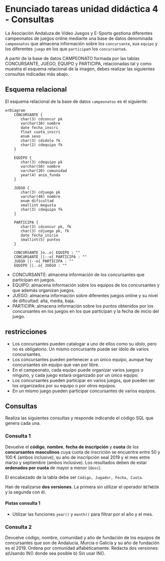 # Enunciado tareas unidad didáctica 4 - Consultas

La Asociación Andaluza de Vídeo Juegos y E-Sports gestiona diferentes campeonatos de juegos online mediante una base de datos denominada `campeonatos` que almacena información sobre los `concursante`, sus `equipo` y los diferentes `juego` en los que `participa`n los `concursante`s.

A partir de la base de datos CAMPEONATO formada por las tablas CONCURSANTE, JUEGO, EQUIPO  y PARTICIPA, relacionadas tal y como muestra el esquema relacional de la imagen, debes realizar las siguientes consultas indicadas más abajo.

## Esquema relacional

El esquema relacional de la base de datos `campeonatos` es el siguiente:

```mermaid
erDiagram
    CONCURSANTE {
       char(3) cdconcur pk
       varchar(30) nombre
       date fecha_inscri
       float cuota_inscri
       enum sexo
       char(3) cdidolo fk
       char(2) cdequipo fk
    }

    EQUIPO {
       char(3) cdequipo pk
       varchar(50) nombre
       varchar(20) comunidad
       year(4) anio_funda
    }

    JUEGO {
       char(3) cdjuego pk
       varchar(40) nombre
       enum dificultad
       smallint megusta 
       char(3) cdequipo fk
    }

    PARTICIPA {
       char(3) cdconcur pk, fk
       char(3) cdjuego pk, fk
       date fecha_inicio
       smallint(5) puntos
    }

    CONCURSANTE }o..o| EQUIPO : "" 
    CONCURSANTE ||--o{ PARTICIPA : ""
    JUEGO ||--o{ PARTICIPA : ""
    EQUIPO ||..o{ JUEGO : ""
```

* CONCURSANTE: almacena información de los concursantes que participan en juegos.
* EQUIPO: almacena información sobre los equipos de los concursantes y que además organizan juegos.
* JUEGO: almacena información sobre diferentes juegos online y su nivel de dificultad: alta, media, baja.
* PARTICIPA: almacena información sobre los puntos obtenidos por los concursantes en los juegos en los que participan y la fecha de inicio del juego.

## restricciones

* Los concursantes pueden catalogar a uno de ellos como su _ídolo_, pero no es obligatorio. Un mismo concursante puede ser ídolo de varios concursantes.
* Los concursantes pueden pertenecer a un único equipo, aunque hay concursantes sin equipo que van por libre.
* En el campeonato, cada equipo puede organizar varios juegos o ninguno, y cada juego estará organizado por un único equipo.
* Los concursantes pueden participar en varios juegos, que pueden ser los organizados por su equipo o por otros equipos.
* En un mismo juego pueden participar concursantes de varios equipos.

## Consultas

Realiza las siguientes consultas y responde indicando el código SQL que genera cada una.

### Consulta 1

Devuelve el **código**, **nombre**, **fecha de inscripción** y **cuota** de los **concursantes** **masculinos** cuya cuota de inscrición se encuentre entre 50 y 100 € (ambos inclusive), su año de inscripción seal 2019 y el mes entre marzo y septiembre (ambos inclusive). Los resultados deben de estar **ordenados por cuota** de mayor a menor (`desc`).

El encabezado de la tabla debe ser `Código, Jugador, Fecha, Cuota`.

Han de realizarse **dos versiones**. La primera sin utilizar el operador `BETWEEN` y la segunda con él.

#### Pistas consulta 1

* Utilizar las funciones `year()` y `month()` para filtrar por el año y el mes.

### Consulta 2

Devuelve código, nombre, comunidad y año de fundación de los equipos de concursantes que son de Andalucía, Murcia o Galicia y su año de fundación es el 2019. Ordena por comunidad alfabéticamente.
Redacta dos versiones:
a)Usando IN() donde sea posible b) Sin usar IN().
